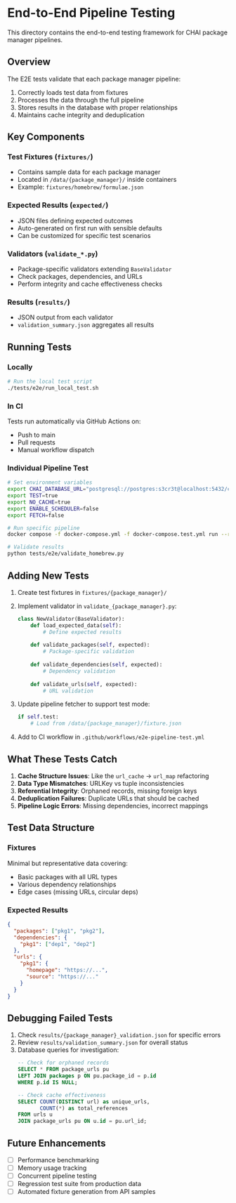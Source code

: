 # End-to-End Pipeline Testing

This directory contains the end-to-end testing framework for CHAI package manager pipelines.

## Overview

The E2E tests validate that each package manager pipeline:
1. Correctly loads test data from fixtures
2. Processes the data through the full pipeline
3. Stores results in the database with proper relationships
4. Maintains cache integrity and deduplication

## Key Components

### Test Fixtures (`fixtures/`)
- Contains sample data for each package manager
- Located in `/data/{package_manager}/` inside containers
- Example: `fixtures/homebrew/formulae.json`

### Expected Results (`expected/`)
- JSON files defining expected outcomes
- Auto-generated on first run with sensible defaults
- Can be customized for specific test scenarios

### Validators (`validate_*.py`)
- Package-specific validators extending `BaseValidator`
- Check packages, dependencies, and URLs
- Perform integrity and cache effectiveness checks

### Results (`results/`)
- JSON output from each validator
- `validation_summary.json` aggregates all results

## Running Tests

### Locally
```bash
# Run the local test script
./tests/e2e/run_local_test.sh
```

### In CI
Tests run automatically via GitHub Actions on:
- Push to main
- Pull requests
- Manual workflow dispatch

### Individual Pipeline Test
```bash
# Set environment variables
export CHAI_DATABASE_URL="postgresql://postgres:s3cr3t@localhost:5432/chai_test"
export TEST=true
export NO_CACHE=true
export ENABLE_SCHEDULER=false
export FETCH=false

# Run specific pipeline
docker compose -f docker-compose.yml -f docker-compose.test.yml run --rm homebrew

# Validate results
python tests/e2e/validate_homebrew.py
```

## Adding New Tests

1. Create test fixtures in `fixtures/{package_manager}/`
2. Implement validator in `validate_{package_manager}.py`:
   ```python
   class NewValidator(BaseValidator):
       def load_expected_data(self):
           # Define expected results
       
       def validate_packages(self, expected):
           # Package-specific validation
       
       def validate_dependencies(self, expected):
           # Dependency validation
       
       def validate_urls(self, expected):
           # URL validation
   ```

3. Update pipeline fetcher to support test mode:
   ```python
   if self.test:
       # Load from /data/{package_manager}/fixture.json
   ```

4. Add to CI workflow in `.github/workflows/e2e-pipeline-test.yml`

## What These Tests Catch

1. **Cache Structure Issues**: Like the `url_cache` → `url_map` refactoring
2. **Data Type Mismatches**: URLKey vs tuple inconsistencies
3. **Referential Integrity**: Orphaned records, missing foreign keys
4. **Deduplication Failures**: Duplicate URLs that should be cached
5. **Pipeline Logic Errors**: Missing dependencies, incorrect mappings

## Test Data Structure

### Fixtures
Minimal but representative data covering:
- Basic packages with all URL types
- Various dependency relationships
- Edge cases (missing URLs, circular deps)

### Expected Results
```json
{
  "packages": ["pkg1", "pkg2"],
  "dependencies": {
    "pkg1": ["dep1", "dep2"]
  },
  "urls": {
    "pkg1": {
      "homepage": "https://...",
      "source": "https://..."
    }
  }
}
```

## Debugging Failed Tests

1. Check `results/{package_manager}_validation.json` for specific errors
2. Review `results/validation_summary.json` for overall status
3. Database queries for investigation:
   ```sql
   -- Check for orphaned records
   SELECT * FROM package_urls pu
   LEFT JOIN packages p ON pu.package_id = p.id
   WHERE p.id IS NULL;
   
   -- Check cache effectiveness
   SELECT COUNT(DISTINCT url) as unique_urls,
          COUNT(*) as total_references
   FROM urls u
   JOIN package_urls pu ON u.id = pu.url_id;
   ```

## Future Enhancements

- [ ] Performance benchmarking
- [ ] Memory usage tracking
- [ ] Concurrent pipeline testing
- [ ] Regression test suite from production data
- [ ] Automated fixture generation from API samples